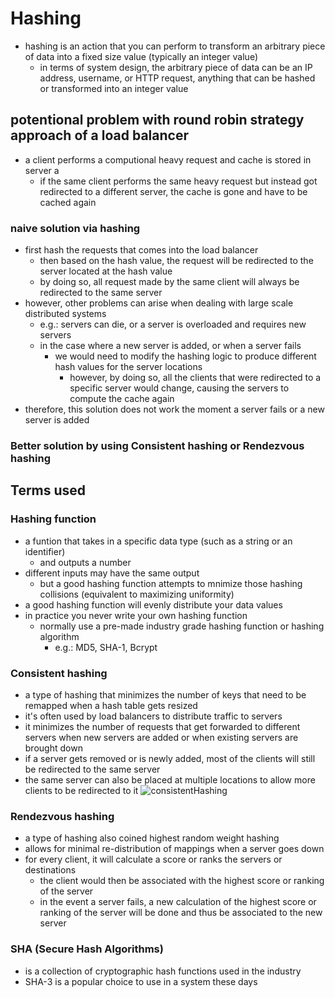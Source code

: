 # Hashing
- hashing is an action that you can perform to transform an arbitrary piece of data into a fixed size value (typically an integer value)
  - in terms of system design, the arbitrary piece of data can be an IP address, username, or HTTP request, anything that can be hashed or transformed into an integer value
## potentional problem with round robin strategy approach of a load balancer
- a client performs a computional heavy request and cache is stored in server a
  - if the same client performs the same heavy request but instead got redirected to a different server, the cache is gone and have to be cached again
### naive solution via hashing
  - first hash the requests that comes into the load balancer
    - then based on the hash value, the request will be redirected to the server located at the hash value
    - by doing so, all request made by the same client will always be redirected to the same server
  - however, other problems can arise when dealing with large scale distributed systems
    - e.g.: servers can die, or a server is overloaded and requires new servers
    - in the case where a new server is added, or when a server fails
      - we would need to modify the hashing logic to produce different hash values for the server locations
        - however, by doing so, all the clients that were redirected to a specific server would change, causing the servers to compute the cache again
  - therefore, this solution does not work the moment a server fails or a new server is added
### Better solution by using Consistent hashing or Rendezvous hashing
## Terms used
### Hashing function
- a funtion that takes in a specific data type (such as a string or an identifier)
  - and outputs a number
- different inputs may have the same output
  - but a good hashing function attempts to mnimize those hashing collisions (equivalent to maximizing uniformity)
- a good hashing function will evenly distribute your data values
- in practice you never write your own hashing function
  - normally use a pre-made industry grade hashing function or hashing algorithm
    - e.g.: MD5, SHA-1, Bcrypt
### Consistent hashing
- a type of hashing that minimizes the number of keys that need to be remapped when a hash table gets resized
- it's often used by load balancers to distribute traffic to servers
- it minimizes the number of requests that get forwarded to different servers when new servers are added or when existing servers are brought down
- if a server gets removed or is newly added, most of the clients will still be redirected to the same server
- the same server can also be placed at multiple locations to allow more clients to be redirected to it
![consistentHashing](../../images/consistentHashing.png)
### Rendezvous hashing
- a type of hashing also coined highest random weight hashing
- allows for minimal re-distribution of mappings when a server goes down
- for every client, it will calculate a score or ranks the servers or destinations
  - the client would then be associated with the highest score or ranking of the server
  - in the event a server fails, a new calculation of the highest score or ranking of the server will be done and thus be associated to the new server
### SHA (Secure Hash Algorithms)
- is a collection of cryptographic hash functions used in the industry
- SHA-3 is a popular choice to use in a system these days

